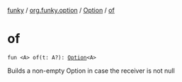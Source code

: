 [funky](../../index.md) / [org.funky.option](../index.md) / [Option](index.md) / [of](.)

# of

`fun <A> of(t: A?): `[`Option`](index.md)`<A>`

Builds a non-empty Option in case the receiver is not null

